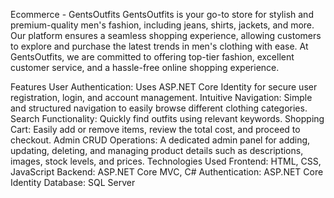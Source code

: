 Ecommerce - GentsOutfits
GentsOutfits is your go-to store for stylish and premium-quality men's fashion, including jeans, shirts, jackets, and more. Our platform ensures a seamless shopping experience, allowing customers to explore and purchase the latest trends in men's clothing with ease. At GentsOutfits, we are committed to offering top-tier fashion, excellent customer service, and a hassle-free online shopping experience.

Features
User Authentication: Uses ASP.NET Core Identity for secure user registration, login, and account management.
Intuitive Navigation: Simple and structured navigation to easily browse different clothing categories.
Search Functionality: Quickly find outfits using relevant keywords.
Shopping Cart: Easily add or remove items, review the total cost, and proceed to checkout.
Admin CRUD Operations: A dedicated admin panel for adding, updating, deleting, and managing product details such as descriptions, images, stock levels, and prices.
Technologies Used
Frontend: HTML, CSS, JavaScript
Backend: ASP.NET Core MVC, C#
Authentication: ASP.NET Core Identity
Database: SQL Server
